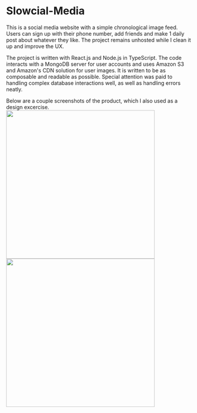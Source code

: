 # Slowcial-Media

This is a social media website with a simple chronological image feed. Users can sign up with their phone number, add friends and make 1 daily post about whatever they like. The project remains unhosted while I clean it up and improve the UX.

The project is written with React.js and Node.js in TypeScript. The code interacts with a MongoDB server for user accounts and uses Amazon S3 and Amazon's CDN solution for user images. It is written to be as composable and readable as possible. Special attention was paid to handling complex database interactions well, as well as handling errors neatly.

Below are a couple screenshots of the product, which I also used as a design excercise.
<img src="[https://i.imgur.com/9TV0CVX.png](https://i.imgur.com/mTOzs6q.png)![image](https://user-images.githubusercontent.com/9706593/197363064-5eec694d-4bc7-4b0d-9f31-54d8990cff90.png)" width="400" ></img>
<img src="[https://i.imgur.com/XQM57En.png](https://i.imgur.com/mOiGY9c.png)" width="400" ></img>
